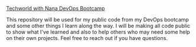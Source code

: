 [Techworld with Nana DevOps Bootcamp](https://www.techworld-with-nana.com/devops-bootcamp)

This repository will be used for my public code from my DevOps bootcamp and some other things I learn along the way. I will be making all code public to show what I've learned and also to help others who may need some help on their own projects. Feel free to reach out if you have questions.
